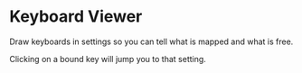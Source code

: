 # Keyboard Viewer

Draw keyboards in settings so you can tell what is mapped and what is free.

Clicking on a bound key will jump you to that setting.
